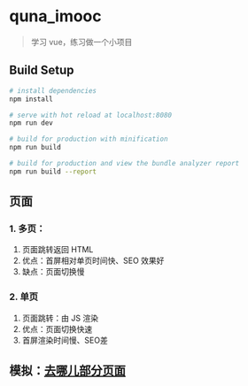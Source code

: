 # quna_imooc

> 学习 vue，练习做一个小项目

## Build Setup

``` bash
# install dependencies
npm install

# serve with hot reload at localhost:8080
npm run dev

# build for production with minification
npm run build

# build for production and view the bundle analyzer report
npm run build --report
```

## 页面

### 1. 多页：

1. 页面跳转返回 HTML
2. 优点：首屏相对单页时间快、SEO 效果好
3. 缺点：页面切换慢

### 2. 单页

1. 页面跳转：由 JS 渲染
2. 优点：页面切换快速
3. 首屏渲染时间慢、SEO差

## 模拟：[去哪儿部分页面](http://touch.piao.qunar.com/)
